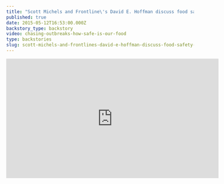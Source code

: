 ```yaml
---
title: "Scott Michels and Frontline\'s David E. Hoffman discuss food safety with HuffPost Live"
published: true
date: 2015-05-12T16:53:00.000Z
backstory_type: backstory
video: chasing-outbreaks-how-safe-is-our-food
type: backstories
slug: scott-michels-and-frontlines-david-e-hoffman-discuss-food-safety-with-huffpost-live
---
```

<iframe src="http://embed.live.huffingtonpost.com/HPLEmbedPlayer/?segmentId=5550b0e3fe344446820011e2&amp;autoPlay=false" width="570" height="321" frameborder="0" scrollable="no"></iframe>


